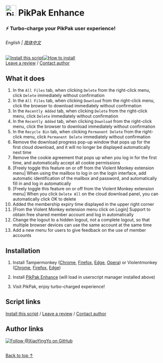# <img height=35 width=auto alt="PikPak logo" style="margin-bottom:-5px" src="https://i.imgur.com/ZNofCO0.png"> PikPak Enhance

### ⚡ Turbo-charge your PikPak user experience!

###### English | [简体中文](zh-cn/README.md)

<a href="https://greasyfork.org/en/scripts/464781-pikpak-enhance"><img alt="Install this script" src="https://raw.githubusercontent.com/adamlui/userscripts/master/install-button.svg"></a><a href="#installation" target="_blank"><img alt="How to install" title="How to install" src="https://github.com/adamlui/userscripts/raw/master/help-button.svg"></a>
<br>
[Leave a review](https://greasyfork.org/en/scripts/464781/feedback#post-discussion) /
[Contact author](https://github.com/xiaoyingyo)

## What it does

1. In the `All Files` tab, when clicking `Delete` from the right-click menu, click `Delete` immediately without confirmation
2. In the `All Files` tab, when clicking `Download` from the right-click menu, click the browser to download immediately without confirmation
3. In the `Recently Added` tab, when clicking `Delete` from the right-click menu, click `Delete` immediately without confirmation
4. In the `Recently Added` tab, when clicking `Download` from the right-click menu, click the browser to download immediately without confirmation
5. In the `Recycle Bin` tab, when clicking `Permanent Delete` from the right-click menu, click `Permanent Delete` immediately without confirmation
6. Remove the download progress pop-up window that pops up for the first cloud download, and it will no longer be displayed automatically next time
7. Remove the cookie agreement that pops up when you log in for the first time, and automatically accept all cookie permissions
8. [Freely toggle this feature on or off from the Violent Monkey extension menu] When using the mailbox to log in on the login interface, add automatic identification of the mailbox and password, and automatically fill in and log in automatically
9. [Freely toggle this feature on or off from the Violent Monkey extension menu] When you click `Delete All` on the cloud download panel, you can automatically click OK to delete
10. Added the membership expiry time displayed in the upper right corner
11. [From the Violent Monkey extension menu click on Login] Support to obtain free shared member account and log in automatically
12. Change the logout to a hidden logout, not a complete logout, so that multiple browser devices can use the same account at the same time
13. Add a new menu for users to give feedback on the use of member accounts

## Installation

1. Install Tampermonkey ([Chrome](https://chrome.google.com/webstore/detail/tampermonkey/dhdgffkkebhmkfjojejmpbldmpobfkfo), [Firefox](https://addons.mozilla.org/firefox/addon/tampermonkey/), [Edge](https://microsoftedge.microsoft.com/addons/detail/tampermonkey/iikmkjmpaadaobahmlepeloendndfphd), [Opera](https://addons.opera.com/en/extensions/details/tampermonkey-beta/)) or Violentmonkey ([Chrome](https://chrome.google.com/webstore/detail/violent-monkey/jinjaccalgkegednnccohejagnlnfdag), [Firefox](https://addons.mozilla.org/firefox/addon/violentmonkey/), [Edge](https://microsoftedge.microsoft.com/addons/detail/violentmonkey/eeagobfjdenkkddmbclomhiblgggliao))

2. Install [PikPak Enhance](https://greasyfork.org/en/scripts/464781-pikpak-enhance) (will load in userscript manager installed above)

3. Visit PikPak, enjoy turbo-charged experience!

## Script links

<a href="https://greasyfork.org/en/scripts/464781-pikpak-enhance">Install this script</a> / 
[Leave a review](https://greasyfork.org/en/scripts/464781/feedback#post-discussion) / 
[Contact author](https://github.com/xiaoyingyo)

## Author links

[![Follow @XiaoYingYo on GitHub](https://img.shields.io/github/followers/XiaoYingYo?label=Follow%20%40XiaoYingYo&style=social "GitHub")](https://github.com/XiaoYingYo)
<br><br>

[Back to top ↑](#-pikpak-enhance)
